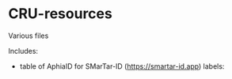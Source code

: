 # CRU-resources
Various files 

Includes: 
- table of AphiaID for SMarTar-ID (https://smartar-id.app) labels: 

